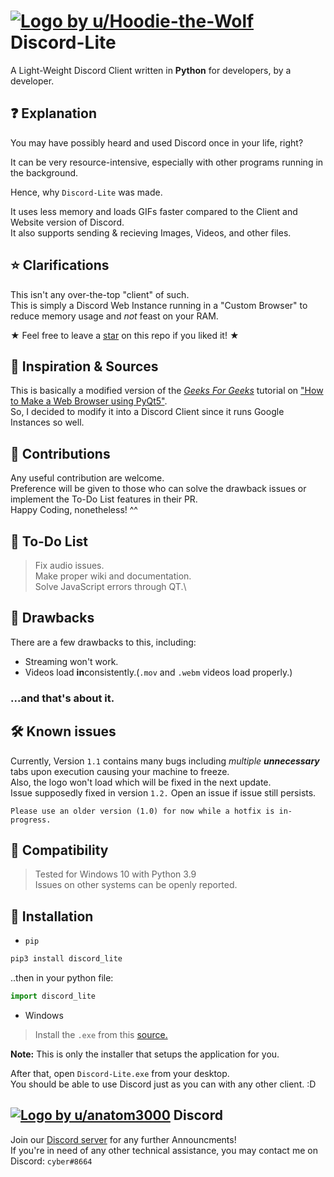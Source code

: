 # [![Logo by u/Hoodie-the-Wolf](https://i.imgur.com/D0fAK42.png)](https://www.reddit.com/user/Hoodie-the-Wolf/) Discord-Lite
A Light-Weight Discord Client written in **Python** for developers, by a developer.

## ❓ Explanation
You may have possibly heard and used Discord once in your life, right?

It can be very resource-intensive, especially with other programs running in the background.

Hence, why `Discord-Lite` was made.

It uses less memory and loads GIFs faster compared to the Client and Website version of Discord.\
It also supports sending & recieving Images, Videos, and other files.

## ⭐ Clarifications
This isn't any over-the-top "client" of such.\
This is simply a Discord Web Instance running in a "Custom Browser" to reduce memory usage and *not* feast on your RAM.

★ Feel free to leave a [star](https://i.imgur.com/P9YZMnF.gif) on this repo if you liked it! ★

## 👀 Inspiration & Sources
This is basically a modified version of the [*Geeks For Geeks*](https://www.geeksforgeeks.org/) tutorial on ["How to Make a Web Browser using PyQt5"](https://www.geeksforgeeks.org/creating-a-simple-browser-using-pyqt5/).\
So, I decided to modify it into a Discord Client since it runs Google Instances so well.

## 👋 Contributions
Any useful contribution are welcome.\
Preference will be given to those who can solve the drawback issues or implement the To-Do List features in their PR.\
Happy Coding, nonetheless! ^^

## 📃 To-Do List
> Fix audio issues.\
> Make proper wiki and documentation.\
> Solve JavaScript errors through QT.\

## 💢 Drawbacks
There are a few drawbacks to this, including:
- Streaming won't work.
- Videos load **in**consistently.(`.mov` and `.webm` videos load properly.)


### ...and that's about it.

## 🛠️ Known issues
Currently, Version `1.1` contains many bugs including *multiple* ***unnecessary*** tabs upon execution causing your machine to freeze.\
Also, the logo won't load which will be fixed in the next update.\
Issue supposedly fixed in version `1.2.` Open an issue if issue still persists.

```Please use an older version (1.0) for now while a hotfix is in-progress.```

## 💾 Compatibility
> Tested for Windows 10 with Python 3.9\
> Issues on other systems can be openly reported.

## 📎 Installation
* `pip`

```bash
pip3 install discord_lite
```

..then in your python file:

```python
import discord_lite
```

* Windows
> Install the `.exe` from this [source.](https://github.com/Sachit71/Discord-Lite/tree/main/installer)

**Note:** This is only the installer that setups the application for you.

After that, open `Discord-Lite.exe` from your desktop.\
You should be able to use Discord just as you can with any other client. :D


## [![Logo by u/anatom3000](https://i.imgur.com/cooZgSL.png)](https://www.reddit.com/user/anatom3000/) Discord 
Join our [Discord server](https://discord.gg/EwY2aZMn6t) for any further Announcments!\
If you're in need of any other technical assistance, you may contact me on Discord: `cyber#8664`
